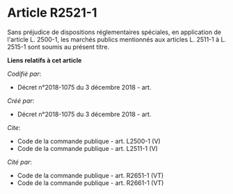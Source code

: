 # Article R2521-1

Sans préjudice de dispositions réglementaires spéciales, en application de l'article L. 2500-1, les marchés publics
mentionnés aux articles L. 2511-1 à L. 2515-1 sont soumis au présent titre.

**Liens relatifs à cet article**

_Codifié par_:

  - Décret n°2018-1075 du 3 décembre 2018 - art.

_Créé par_:

  - Décret n°2018-1075 du 3 décembre 2018 - art.

_Cite_:

  - Code de la commande publique - art. L2500-1 (V)
  - Code de la commande publique - art. L2511-1 (V)

_Cité par_:

  - Code de la commande publique - art. R2651-1 (VT)
  - Code de la commande publique - art. R2661-1 (VT)
